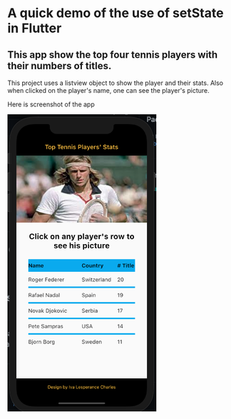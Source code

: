 # A quick demo of the use of setState in Flutter

## This app show the top four tennis players with their numbers of titles.

This project uses a listview object to show the player and their stats. Also when clicked on the player's name, one can see the player's picture.

Here is screenshot of the app

![Screenshot of the app](/images/app_screeshot.png "Screenshot of the app")
